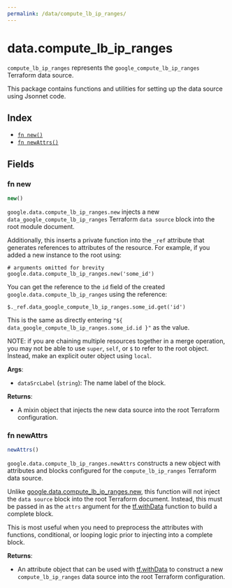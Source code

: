 ```yaml
---
permalink: /data/compute_lb_ip_ranges/
---
```


# data.compute_lb_ip_ranges

`compute_lb_ip_ranges` represents the `google_compute_lb_ip_ranges` Terraform data source.



This package contains functions and utilities for setting up the data source using Jsonnet code.


## Index

* [`fn new()`](#fn-new)
* [`fn newAttrs()`](#fn-newattrs)

## Fields

### fn new

```ts
new()
```


`google.data.compute_lb_ip_ranges.new` injects a new `data_google_compute_lb_ip_ranges` Terraform `data source`
block into the root module document.

Additionally, this inserts a private function into the `_ref` attribute that generates references to attributes of the
resource. For example, if you added a new instance to the root using:

    # arguments omitted for brevity
    google.data.compute_lb_ip_ranges.new('some_id')

You can get the reference to the `id` field of the created `google.data.compute_lb_ip_ranges` using the reference:

    $._ref.data_google_compute_lb_ip_ranges.some_id.get('id')

This is the same as directly entering `"${ data_google_compute_lb_ip_ranges.some_id.id }"` as the value.

NOTE: if you are chaining multiple resources together in a merge operation, you may not be able to use `super`, `self`,
or `$` to refer to the root object. Instead, make an explicit outer object using `local`.

**Args**:
  - `dataSrcLabel` (`string`): The name label of the block.

**Returns**:
- A mixin object that injects the new data source into the root Terraform configuration.


### fn newAttrs

```ts
newAttrs()
```


`google.data.compute_lb_ip_ranges.newAttrs` constructs a new object with attributes and blocks configured for the `compute_lb_ip_ranges`
Terraform data source.

Unlike [google.data.compute_lb_ip_ranges.new](#fn-new), this function will not inject the `data source`
block into the root Terraform document. Instead, this must be passed in as the `attrs` argument for the
[tf.withData](https://github.com/tf-libsonnet/core/tree/main/docs#fn-withdata) function to build a complete block.

This is most useful when you need to preprocess the attributes with functions, conditional, or looping logic prior to
injecting into a complete block.

**Returns**:
  - An attribute object that can be used with [tf.withData](https://github.com/tf-libsonnet/core/tree/main/docs#fn-withdata) to construct a new `compute_lb_ip_ranges` data source into the root Terraform configuration.
